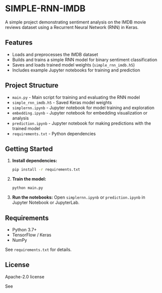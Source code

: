 # SIMPLE-RNN-IMDB

A simple project demonstrating sentiment analysis on the IMDB movie reviews dataset using a Recurrent Neural Network (RNN) in Keras.

## Features

- Loads and preprocesses the IMDB dataset
- Builds and trains a simple RNN model for binary sentiment classification
- Saves and loads trained model weights (`simple_rnn_imdb.h5`)
- Includes example Jupyter notebooks for training and prediction

## Project Structure

- `main.py` - Main script for training and evaluating the RNN model
- `simple_rnn_imdb.h5` - Saved Keras model weights
- `simplernn.ipynb` - Jupyter notebook for model training and exploration
- `embedding.ipynb` - Jupyter notebook for embedding visualization or analysis
- `prediction.ipynb` - Jupyter notebook for making predictions with the trained model
- `requirements.txt` - Python dependencies

## Getting Started

1. **Install dependencies:**
   ```sh
   pip install -r requirements.txt
   ```

2. **Train the model:**
   ```sh
   python main.py
   ```

3. **Run the notebooks:**
   Open `simplernn.ipynb` or `prediction.ipynb` in Jupyter Notebook or JupyterLab.

## Requirements

- Python 3.7+
- TensorFlow / Keras
- NumPy

See `requirements.txt` for details.

## License
Apache-2.0 license

See
